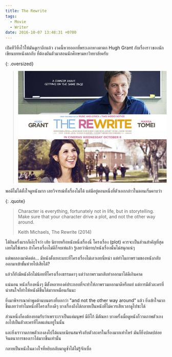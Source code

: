 ```yaml
---
title: The Rewrite
tags:
  - Movie
  - Writer
date: 2016-10-07 13:48:31 +0700
---
```


เปิดทีวีทิ้งไว้ให้มันดูเราอีกแล้ว งวดนี้หวยออกที่พระเอกหางตาตก Hugh Grant กับเรื่องราวของนักเขียนบทหนังตกอับ ที่ต้องผันตัวมาสอนนักศึกษามหาวิทยาลัยครับ

{: .oversized}
> ![](/images/cover/the-rewrite.jpg)

พอดีไม่ได้ตั้งใจดูหนังมาก เลยวิจารณ์ทั้งเรื่องไม่ได้ แต่มีอยู่ตอนหนึ่งที่ตัวเอกกล่าวในตอนเริ่มคาบว่า

{: .quote}
> Character is everything, fortunately not in life, but in storytelling. Make sure that your character drive a plot, and not the other way around.
>
> Keith Michaels, The Rewrite (2014)

ได้ยินครั้งแรกก็เอ๊ะใจว่า เฮ้ย นิยายหรือหนังหนึ่งเรื่องนี่ โครงเรื่อง (plot) ควรจะเป็นส่วนสำคัญที่สุดเลยไม่ใช่เหรอ ถ้าโครงเรื่องไม่ดีก็จบเห่แล้ว รู้เลยว่านิยาย/หนังเรื่องนั้นไม่สนุกแน่ๆ

แต่พอลองมาคิดต่อ... มีหนังตั้งเยอะแยะที่โครงเรื่องไม่เลวเลยนี่หน่า แต่ทำไมภาพรวมของหนังกลับออกมาเข้าขั้นห่วยไปเสียได้?

แล้วก็ยังมีหนังอีกไม่น้อยที่โครงเรื่องธรรมดาๆ แต่ว่าภาพรวมกลับทำออกมาได้ดีเกินคาด

แน่นอน หนังเรื่องหนึ่งๆ มีตั้งหลายองค์ประกอบที่จะทำให้ภาพรวมออกมาดีหรือแย่ แต่การมีตัวละครที่น่าสนใจก็ทำให้หนังดีขึ้นได้มากเหมือนกันนะ

ยิ่งมาพิจารณาคำพูดด้านบนตรงที่บอกว่า "and not the other way around" แล้ว ยิ่งเข้าใจมากขึ้นเลยว่าทำไมหนังที่โครงเรื่องดีๆ บางเรื่องถึงได้กลายเป็นหนังที่ไม่ควรเสียเวลาดูไปซะได้

ส่วนหนึ่งก็คงต้องยอมรับว่าเพราะเราเป็นแค่มนุษย์ มีอีโก้ มีตัณหา บางครั้งเมื่อดูหนังก็วาดภาพตัวเองลงไปเป็นตัวละครที่โลดแล่นอยู่ในนั้น

และยิ่งเราวาดภาพตัวเองลงไปได้แนบเนียนสมจริงกับตัวละครในเรื่องมากเท่าไหร่ มันก็ยิ่งปลดปล่อยจินตนาการของเราได้มากขึ้นเท่านั้น

กลายเป็นหนังในดวงใจที่หยิบกลับมาดูซ้ำได้ไม่รู้จักเบื่อ
